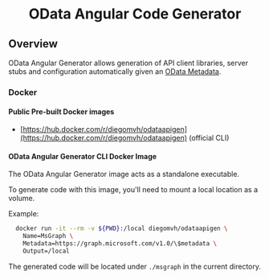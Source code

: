 <h1 align="center">OData Angular Code Generator</h1>

## Overview
OData Angular Generator allows generation of API client libraries, server stubs and configuration automatically given an [OData Metadata](https://www.google.com).

### Docker

#### Public Pre-built Docker images

 - [https://hub.docker.com/r/diegomvh/odataapigen](https://hub.docker.com/r/diegomvh/odataapigen) (official CLI)


#### OData Angular Generator CLI Docker Image

The OData Angular Generator image acts as a standalone executable.

To generate code with this image, you'll need to mount a local location as a volume.

Example:

```sh
  docker run -it --rm -v ${PWD}:/local diegomvh/odataapigen \
    Name=MsGraph \
    Metadata=https://graph.microsoft.com/v1.0/\$metadata \
    Output=/local
```

The generated code will be located under `./msgraph` in the current directory.
